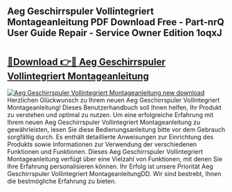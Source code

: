## Aeg Geschirrspuler Vollintegriert Montageanleitung PDF Download Free - Part-nrQ User Guide Repair - Service Owner Edition 1oqxJ

# <h2><a href="http://df89tlw.blite.top/?on=Aeg+Geschirrspuler+Vollintegriert+Montageanleitung">🔗Download 👉🔴 Aeg Geschirrspuler Vollintegriert Montageanleitung</a></h2>

[![Aeg Geschirrspuler Vollintegriert Montageanleitung new download](https://i.imgur.com/lujVjoI.png)](http://df89tlw.blite.top/?on=Aeg+Geschirrspuler+Vollintegriert+Montageanleitung)
Herzlichen Glückwunsch zu Ihrem neuen Aeg Geschirrspuler Vollintegriert Montageanleitung! Dieses Benutzerhandbuch soll Ihnen helfen, Ihr Produkt zu verstehen und optimal zu nutzen. Um eine erfolgreiche Erfahrung mit Ihrem neuen Aeg Geschirrspuler Vollintegriert Montageanleitung zu gewährleisten, lesen Sie diese Bedienungsanleitung bitte vor dem Gebrauch sorgfältig durch. Es enthält detaillierte Anweisungen zur Einrichtung des Produkts sowie Informationen zur Verwendung der verschiedenen Funktionen und Funktionen. Dieses Aeg Geschirrspuler Vollintegriert Montageanleitung verfügt über eine Vielzahl von Funktionen, mit denen Sie Ihre Erfahrung personalisieren können. Ihr Erfolg ist unsere Priorität Aeg Geschirrspuler Vollintegriert MontageanleitungDD. Wir sind bestrebt, Ihnen die bestmögliche Erfahrung zu bieten.
